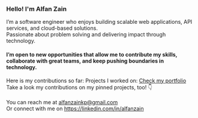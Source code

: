 ### Hello! I'm Alfan Zain

I’m a software engineer who enjoys building scalable web applications, API services, and cloud-based solutions. <br/> Passionate about problem solving and delivering impact through technology.

<h4>I’m open to new opportunities that allow me to contribute my skills, collaborate with great teams, and keep pushing boundaries in technology.</h4>

Here is my contributions so far:
Projects I worked on: [Check my portfolio](https://s.id/alfanzainportfolio)
<br/>
Take a look my contributions on my pinned projects, too! 👇
<br/>
<br/>
You can reach me at alfanzainkp@gmail.com<br/>
Or connect with me on https://linkedin.com/in/alfanzain
